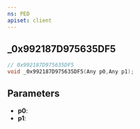 ```yaml
---
ns: PED
apiset: client
---
```

## _0x992187D975635DF5

```c
// 0x992187D975635DF5
void _0x992187D975635DF5(Any p0,Any p1);
```


## Parameters
* **p0**:
* **p1**: